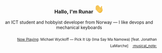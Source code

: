 <h3 align="center">Hallo, I'm Runar <img src="./assets/wave.gif" width="30px" height="30px"></h3>

<div align="center">an ICT student and hobbyist developer from Norway — I like devops and mechanical keyboards</div>

<br/>
<div align="right"><sub>
  <a href="https://www.last.fm/user/runarsf">Now Playing</a>: Michael Wyckoff &mdash; Pick It Up (Ima Say Ma Namowa) [feat. Jonathan LaMarche] &nbsp;&nbsp; <a href="https:&#x2F;&#x2F;www.last.fm&#x2F;music&#x2F;Michael+Wyckoff&#x2F;_&#x2F;Pick+It+Up+(Ima+Say+Ma+Namowa)+%5Bfeat.+Jonathan+LaMarche%5D">:musical_note:</a>
</sub></div>


